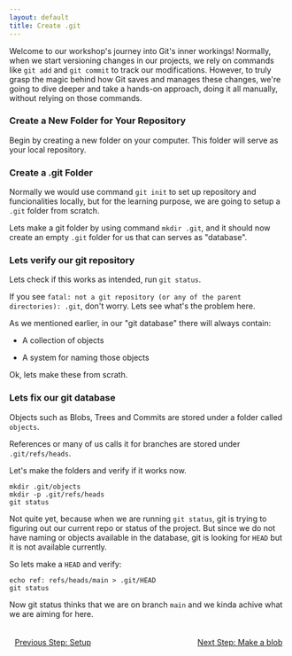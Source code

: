 ```yaml
---
layout: default
title: Create .git
---
```


Welcome to our workshop's journey into Git's inner workings! Normally, when we start versioning changes in our projects, we rely on commands like `git add` and `git commit` to track our modifications. However, to truly grasp the magic behind how Git saves and manages these changes, we're going to dive deeper and take a hands-on approach, doing it all manually, without relying on those commands. 

### Create a New Folder for Your Repository

Begin by creating a new folder on your computer. This folder will serve as your local repository.

### Create a .git Folder

Normally we would use command `git init` to set up repository and funcionalities locally, but for the learning purpose, we are going to setup a `.git` folder from scratch. 

Lets make a git folder by using command `mkdir .git`, and it should now create an empty `.git` folder for us that can serves as "database".


### Lets verify our git repository

Lets check if this works as intended, run `git status`. 

If you see `fatal: not a git repository (or any of the parent directories): .git`, don't worry. Lets see what's the problem here.

As we mentioned earlier, in our "git database" there will always contain:

- A collection of objects

- A system for naming those objects

Ok, lets make these from scrath.


### Lets fix our git database

Objects such as Blobs, Trees and Commits are stored under a folder called `objects`.

References or many of us calls it for branches are stored under `.git/refs/heads`.

Let's make the folders and verify if it works now.

```
mkdir .git/objects
mkdir -p .git/refs/heads
git status
```

Not quite yet, because when we are running `git status`, git is trying to figuring out our current repo or status of the project. But since we do not have naming or objects available in the database, git is looking for `HEAD` but it is not available currently. 

So lets make a `HEAD` and verify:

```
echo ref: refs/heads/main > .git/HEAD
git status
```

Now git status thinks that we are on branch `main` and we kinda achive what we are aiming for here.


<footer style="width: 100%; display: flex; justify-content: space-between; padding: 20px 0;">
    <a href="../index.html" style="float: left; margin-left: 10px;">Previous Step: Setup</a>
    <a href="./2-blob.html" style="float: right; margin-right: 10px;">Next Step: Make a blob</a>
</footer>